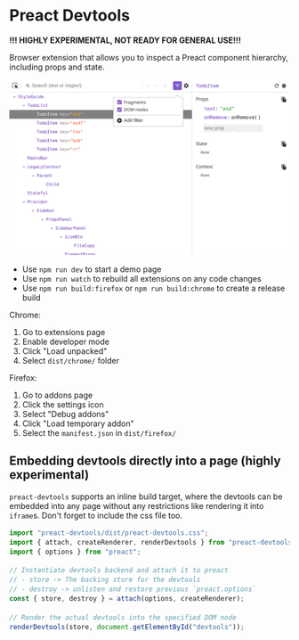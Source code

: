 # Preact Devtools

**!!! HIGHLY EXPERIMENTAL, NOT READY FOR GENERAL USE!!!**

Browser extension that allows you to inspect a Preact component hierarchy, including props and state.

![Screenshot of Preact devtools](media/preact-chrome-light.png)

- Use `npm run dev` to start a demo page
- Use `npm run watch` to rebuild all extensions on any code changes
- Use `npm run build:firefox` or `npm run build:chrome` to create a release build

Chrome:

1. Go to extensions page
2. Enable developer mode
3. Click "Load unpacked"
4. Select `dist/chrome/` folder

Firefox:

1. Go to addons page
2. Click the settings icon
3. Select "Debug addons"
4. Click "Load temporary addon"
5. Select the `manifest.json` in `dist/firefox/`

## Embedding devtools directly into a page (highly experimental)

`preact-devtools` supports an inline build target, where the devtools
can be embedded into any page without any restrictions like rendering
it into `iframe`s. Don't forget to include the css file too.

```js
import "preact-devtools/dist/preact-devtools.css";
import { attach, createRenderer, renderDevtools } from "preact-devtools";
import { options } from "preact";

// Instantiate devtools backend and attach it to preact
// - store -> The backing store for the devtools
// - destroy -> unlisten and restore previous `preact.options`
const { store, destroy } = attach(options, createRenderer);

// Render the actual devtools into the specified DOM node
renderDevtools(store, document.getElementById("devtools"));
```

